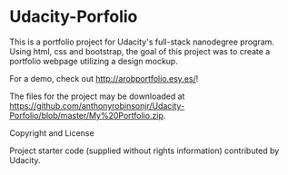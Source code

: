 # Udacity-Porfolio

This is a portfolio project for Udacity's full-stack nanodegree program. Using html, css and bootstrap, the goal of this project was to create a portfolio webpage utilizing a design mockup.

For a demo, check out http://arobportfolio.esy.es/!

The files for the project may be downloaded at https://github.com/anthonyrobinsonjr/Udacity-Porfolio/blob/master/My%20Portfolio.zip.

Copyright and License

Project starter code (supplied without rights information) contributed by Udacity.

